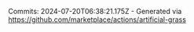 Commits: 2024-07-20T06:38:21.175Z - Generated via https://github.com/marketplace/actions/artificial-grass
<br>
